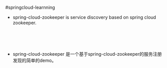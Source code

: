 #springcloud-learnning


* spring-cloud-zookeeper is service discovery based on spring cloud zookeeper.


<br/>
<br/>
<br/>

* spring-cloud-zookeeper 是一个基于spring-cloud-zookeeper的服务注册发现的简单的demo。


